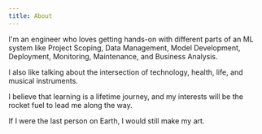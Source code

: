 ```yaml
---
title: About
---
```


I'm an engineer who loves getting hands-on with different parts of an ML system like Project Scoping, Data Management, Model Development, Deployment, Monitoring, Maintenance, and Business Analysis.

I also like talking about the intersection of technology, health, life, and musical instruments.

I believe that learning is a lifetime journey, and my interests will be the rocket fuel to lead me along the way.

If I were the last person on Earth, I would still make my art.
